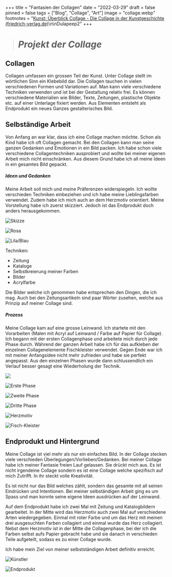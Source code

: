 +++
title = "Fantasien der Collagen"
date = "2022-03-29"
draft = false
pinned = false
tags = ["Blog", "Collage", "Art"]
image = "collage.webp"
footnotes = "[Kunst: Überblick Collage - Die Collage in der Kunstgeschichte (friedrich-verlag.de)](https://www.friedrich-verlag.de/kunst/historische-kunst/ueberblick-collage-4748)\n\nDulapeep2"
+++
> # ***Projekt der Collage***

## **Collagen**

Collagen umfassen ein grossen Teil der Kunst. Unter Collage stellt im wörtlichen Sinn ein Klebebild dar. Die Collagen tauchen in vielen verschiedenen Formen und Variationen auf. Man kann viele verschiedene Techniken verwenden und ist bei der Gestaltung relativ frei. Es können verschiedene Materialien wie Bilder, Texte, Zeitungen, plastische Objekte etc. auf einer Unterlage fixiert werden. Aus Elementen entsteht als Endprodukt ein neues Ganzes gestalterisches Bild.

## **Selbständige Arbeit**

Von Anfang an war klar, dass ich eine Collage machen möchte. Schon als Kind habe ich oft Collagen gemacht. Bei den Collagen kann man seine ganzen Gedanken und Emotionen in ein Bild packen. Ich habe schon viele verschiedene Collagentechniken ausprobiert und wollte bei meiner eigenen Arbeit mich nicht einschränken. Aus diesem Grund habe ich all meine Ideen in ein gesamtes Bild gepackt. 

##### **Ideen und Gedanken**

Meine Arbeit soll mich und meine Präferenzen widerspiegeln. Ich wollte verschieden Techniken einbeziehen und ich habe meine Lieblingsfarben verwendet. Zudem habe ich mich auch an dem Herzmotiv orientiert. Meine Vorstellung habe ich zuerst skizziert. Jedoch ist das Endprodukt doch anders herausgekommen.

![](img_4536k.jpg "Skizze")

![](img_3380k.jpg "Rosa")

![](img_3379k.jpg "Lila/Blau")

Techniken:

* Zeitung
* Kataloge
* Selbstkreierung meiner Farben 
* Bilder
* Acrylfarbe

Die Bilder welche ich genommen habe entsprechen den Dingen, die ich mag. Auch bei den Zeitungsartikeln sind paar Wörter zusehen, welche aus Prinzip auf meiner Collage sind. 

##### Prozess

Meine Collage kam auf eine grosse Leinwand. Ich startete mit den Vorarbeiten (Malen mit Acryl auf Leinwand / Farbe auf Papier für Collage). Ich begann mit der ersten Collagenphase und arbeitete mich durch jede Phase durch. Während der ganzen Arbeit habe ich für das aufkleben der einzelnen Collagenelemente Fischkleister verwendet. Gegen Ende war ich mit meiner Anfangsidee nicht mehr zufrieden und habe sie perfekt angepasst. Aus den einzelnen Phasen wurde dann schlussendlich ein Verlauf besser gesagt eine Wiederholung der Technik.

![](img_3382k.jpg)

![](img_3515k.jpg "Erste Phase")

![Zweite Phase](img_3517k.jpg)

![](img_4169k.jpg "Dritte Phase")

![](img_4297k.jpg "Herzmotiv")

![Fisch-Kleister](img_4537k.jpg)

## **Endprodukt und Hintergrund**

Meine Collage ist viel mehr als nur ein einfaches Bild. In der Collage stecken viele verschieden Überlegungen/Vorlieben/Gedanken. Bei meiner Collage habe ich meiner Fantasie freien Lauf gelassen. Sie drückt mich aus. Es ist nicht irgendeine Collage sondern es ist eine Collage welche spezifisch auf mich Zutrifft. In ihr steckt volle Kreativität. 

Es ist nicht nur das Bild welches zählt, sondern das gesamte mit all seinen Eindrücken und Intentionen. Bei meiner selbständigen Arbeit ging es um Spass und man konnte seine eigene Ideen ausdrücken auf der Leinwand.

Auf dem Endprodukt habe ich zwei Mal mit Zeitung und Katalogbildern gearbeitet. In der Mitte wird das Herzmotiv auch zwei Mal auf verschiedene Arten wiedergegeben. Einmal mit roter Farbe und um das Herz mit meinen drei ausgesuchten Farben collagiert und einmal wurde das Herz collagiert. Nebst dem Herzmotiv ist in der Mitte die Collagenphase, bei der ich die Farben selbst aufs Papier gebracht habe und sie danach in verschieden Teile aufgeteilt, sodass es zu einer Collage wurde. 

Ich habe mein Ziel von meiner selbstständigen Arbeit definitiv erreicht.

![](img_4170k.jpg "Künstler")

![](img_4535k.jpg "Endprodukt")